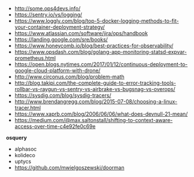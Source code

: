 - http://some.ops4devs.info/
- https://sentry.io/vs/logging/
- https://www.loggly.com/blog/top-5-docker-logging-methods-to-fit-your-container-deployment-strategy/
- https://www.atlassian.com/software/jira/ops/handbook
- https://landing.google.com/sre/books/
- https://www.honeycomb.io/blog/best-practices-for-observability/
- https://www.opsdash.com/blog/golang-app-monitoring-statsd-expvar-prometheus.html
- https://open.blogs.nytimes.com/2017/01/12/continuous-deployment-to-google-cloud-platform-with-drone/
- http://www.circonus.com/blog/problem-math
- http://blog.takipi.com/the-complete-guide-to-error-tracking-tools-rollbar-vs-raygun-vs-sentry-vs-airbrake-vs-bugsnag-vs-overops/
- https://sysdig.com/blog/sysdig-tracers/
- http://www.brendangregg.com/blog/2015-07-08/choosing-a-linux-tracer.html
- https://www.xaprb.com/blog/2006/06/06/what-does-devnull-21-mean/
- https://medium.com/@max.saltonstall/shifting-to-context-aware-access-over-time-c4e92fe0c69e

**osquery**
- alphasoc
- kolideco
- uptycs
- https://github.com/mwielgoszewski/doorman
